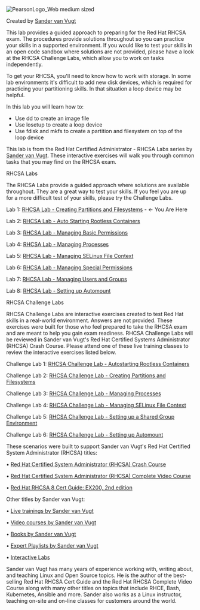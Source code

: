 ![PearsonLogo_Web medium sized](https://user-images.githubusercontent.com/1690898/135494413-a94dffea-c931-4b1f-9fe8-2a5eb5ffc612.png)

Created by [Sander van Vugt](https://learning.oreilly.com/search/?query=author%3A%22sander%20van%20vugt%22&extended_publisher_data=true&highlight=true&include_assessments=false&include_case_studies=true&include_courses=true&include_playlists=true&include_collections=true&include_notebooks=true&include_sandboxes=true&include_scenarios=true&is_academic_institution_account=false&source=user&sort=relevance&facet_json=true&json_facets=true&page=0&include_facets=true&include_practice_exams=true)

This lab provides a guided approach to preparing for the Red Hat RHCSA exam. The procedures provide solutions throughout so you can practice your skills in a supported environment. If you would like to test your skills in an open code sandbox where solutions are not provided, please have a look at the RHCSA Challenge Labs, which allow you to work on tasks independently. 

To get your RHCSA, you'll need to know how to work with storage. In some lab environments it's difficult to add new disk devices, which is required for practicing your partitioning skills. In that situation a loop device may be helpful.
 
In this lab you will learn how to:
 
*	Use dd to create an image file
*	Use losetup to create a loop device
*	Use fdisk and mkfs to create a partition and filesystem on top of the loop device

This lab is from the Red Hat Certified Administrator - RHCSA Labs series by [Sander van Vugt](https://learning.oreilly.com/search/?query=%22sander%20van%20vugt%22%20%26%20%22cka%22&extended_publisher_data=true&highlight=true&include_assessments=false&include_case_studies=true&include_courses=true&include_playlists=true&include_collections=true&include_notebooks=true&include_sandboxes=true&include_scenarios=true&is_academic_institution_account=false&source=user&sort=relevance&facet_json=true&json_facets=true&page=0&include_facets=true&include_practice_exams=true). These interactive exercises will walk you through common tasks that you may find on the RHCSA exam.

RHCSA Labs

The RHCSA Labs provide a guided approach where solutions are available throughout. They are a great way to test your skills. If you feel you are up for a more difficult test of your skills, please try the Challenge Labs.

Lab 1: [RHCSA Lab - Creating Partitions and Filesystems](https://learning.oreilly.com/scenarios/rhcsa-scenarios-partitions/9780137864942X001) - &#8592; You Are Here

Lab 2: [RHCSA Lab - Auto Starting Rootless Containers](https://learning.oreilly.com/scenarios/rhcsa-scenarios-rootless/9780137864942X002)

Lab 3: [RHCSA Lab - Managing Basic Permissions](https://learning.oreilly.com/scenarios/rhcsa-scenarios-permissions/9780137864942X003)

Lab 4: [RHCSA Lab - Managing Processes](https://learning.oreilly.com/scenarios/rhcsa-scenarios-processes/9780137864942X004)

Lab 5: [RHCSA Lab - Managing SELinux File Context](https://learning.oreilly.com/scenarios/rhcsa-scenarios-selinux/9780137864942X005)

Lab 6: [RHCSA Lab - Managing Special Permissions](https://learning.oreilly.com/scenarios/rhcsa-scenarios-specialperm/9780137864942X006)

Lab 7: [RHCSA Lab - Managing Users and Groups](https://learning.oreilly.com/scenarios/rhcsa-scenarios-users/9780137864942X007)

Lab 8: [RHCSA Lab - Setting up Automount](https://learning.oreilly.com/scenarios/rhcsa-scenarios-automount/9780137864942X008)



RHCSA Challenge Labs

RHCSA Challenge Labs are interactive exercises created to test Red Hat skills in a real-world environment. Answers are not provided. These exercises were built for those who feel prepared to take the RHCSA exam and are meant to help you gain exam readiness. RHCSA Challenge Labs will be reviewed in Sander van Vugt's Red Hat Certified Systems Administrator (RHCSA) Crash Course. Please attend one of these live training classes to review the interactive exercises listed below.

Challenge Lab 1: [RHCSA Challenge Lab - Autostarting Rootless Containers](https://learning.oreilly.com/scenarios/rhcsa-challenge/9780137864911X001)

Challenge Lab 2: [RHCSA Challenge Lab - Creating Partitions and Filesystems](https://learning.oreilly.com/scenarios/rhcsa-challenge/9780137864911X002)

Challenge Lab 3: [RHCSA Challenge Lab - Managing Processes](https://learning.oreilly.com/scenarios/rhcsa-challenge/9780137864911X003)

Challenge Lab 4: [RHCSA Challenge Lab - Managing SELinux File Context](https://learning.oreilly.com/scenarios/rhcsa-challenge/9780137864911X004)

Challenge Lab 5: [RHCSA Challenge Lab - Setting up a Shared Group Environment](https://learning.oreilly.com/scenarios/rhcsa-challenge/9780137864911X005)

Challenge Lab 6: [RHCSA Challenge Lab - Setting up Automount](https://learning.oreilly.com/scenarios/rhcsa-challenge/9780137864911X006)

These scenarios were built to support Sander van Vugt's Red Hat Certified System Administrator (RHCSA) titles:

•       [Red Hat Certified System Administrator (RHCSA) Crash Course](https://learning.oreilly.com/search/?query=red%20hat%20rhcsa%20van%20vugt&extended_publisher_data=true&highlight=true&include_assessments=false&include_case_studies=true&include_courses=true&include_playlists=true&include_collections=true&include_notebooks=true&include_sandboxes=true&include_scenarios=true&is_academic_institution_account=false&source=user&formats=live%20online%20training&sort=relevance&facet_json=true&json_facets=true&page=0&include_facets=true&include_practice_exams=true)

•       [Red Hat Certified System Administrator (RHCSA) Complete Video Course](https://learning.oreilly.com/videos/red-hat-certified/9780135656495/)

•       [Red Hat RHCSA 8 Cert Guide: EX200, 2nd edition](https://learning.oreilly.com/library/view/red-hat-rhcsa/9780137341641/)

Other titles by Sander van Vugt:

•       [Live trainings by Sander van Vugt](https://learning.oreilly.com/search/?query=sander%20van%20vugt&extended_publisher_data=true&highlight=true&include_assessments=false&include_case_studies=true&include_courses=true&include_playlists=true&include_collections=true&include_notebooks=true&include_sandboxes=true&include_scenarios=true&is_academic_institution_account=false&source=user&formats=live%20online%20training&sort=relevance&facet_json=true&json_facets=true&page=0&include_facets=true&include_practice_exams=true)

•       [Video courses by Sander van Vugt](https://learning.oreilly.com/search/?query=sander%20van%20vugt&extended_publisher_data=true&highlight=true&include_assessments=false&include_case_studies=true&include_courses=true&include_playlists=true&include_collections=true&include_notebooks=true&include_sandboxes=true&include_scenarios=true&is_academic_institution_account=false&source=user&formats=video&sort=relevance&facet_json=true&json_facets=true&page=0&include_facets=true&include_practice_exams=true)

•       [Books by Sander van Vugt](https://learning.oreilly.com/search/?query=sander%20van%20vugt&extended_publisher_data=true&highlight=true&include_assessments=false&include_case_studies=true&include_courses=true&include_playlists=true&include_collections=true&include_notebooks=true&include_sandboxes=true&include_scenarios=true&is_academic_institution_account=false&source=user&formats=book&sort=relevance&facet_json=true&json_facets=true&page=0&include_facets=true&include_practice_exams=true)

•       [Expert Playlists by Sander van Vugt](https://learning.oreilly.com/search/?query=sander%20van%20vugt&extended_publisher_data=true&highlight=true&include_assessments=false&include_case_studies=true&include_courses=true&include_playlists=true&include_collections=true&include_notebooks=true&include_sandboxes=true&include_scenarios=true&is_academic_institution_account=false&source=user&formats=collection&sort=relevance&facet_json=true&json_facets=true&page=0&include_facets=true&include_practice_exams=true)

•       [Interactive Labs](https://learning.oreilly.com/search/?query=sander%20van%20vugt&extended_publisher_data=true&highlight=true&include_assessments=false&include_case_studies=true&include_courses=true&include_playlists=true&include_collections=true&include_notebooks=true&include_sandboxes=true&include_scenarios=true&is_academic_institution_account=false&source=user&formats=sandbox&formats=scenario&formats=notebook&sort=relevance&facet_json=true&json_facets=true&page=0&include_facets=true&include_practice_exams=true)

Sander van Vugt has many years of experience working with, writing about, and teaching Linux and Open Source topics. He is the author of the best-selling Red Hat RHCSA Cert Guide and the Red Hat RHCSA Complete Video Course along with many other titles on topics that include RHCE, Bash, Kubernetes, Ansible and more. Sander also works as a Linux instructor, teaching on-site and on-line classes for customers around the world.
